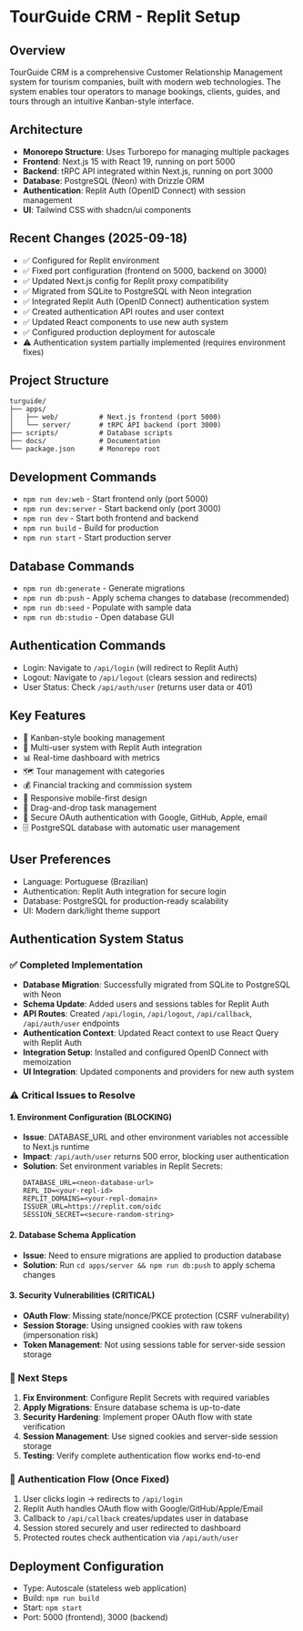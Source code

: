 # TourGuide CRM - Replit Setup

## Overview
TourGuide CRM is a comprehensive Customer Relationship Management system for tourism companies, built with modern web technologies. The system enables tour operators to manage bookings, clients, guides, and tours through an intuitive Kanban-style interface.

## Architecture
- **Monorepo Structure**: Uses Turborepo for managing multiple packages
- **Frontend**: Next.js 15 with React 19, running on port 5000
- **Backend**: tRPC API integrated within Next.js, running on port 3000
- **Database**: PostgreSQL (Neon) with Drizzle ORM
- **Authentication**: Replit Auth (OpenID Connect) with session management
- **UI**: Tailwind CSS with shadcn/ui components

## Recent Changes (2025-09-18)
- ✅ Configured for Replit environment
- ✅ Fixed port configuration (frontend on 5000, backend on 3000)
- ✅ Updated Next.js config for Replit proxy compatibility
- ✅ Migrated from SQLite to PostgreSQL with Neon integration
- ✅ Integrated Replit Auth (OpenID Connect) authentication system
- ✅ Created authentication API routes and user context
- ✅ Updated React components to use new auth system
- ✅ Configured production deployment for autoscale
- ⚠️ Authentication system partially implemented (requires environment fixes)

## Project Structure
```
turguide/
├── apps/
│   ├── web/          # Next.js frontend (port 5000)
│   └── server/       # tRPC API backend (port 3000)
├── scripts/          # Database scripts
├── docs/             # Documentation
└── package.json      # Monorepo root
```

## Development Commands
- `npm run dev:web` - Start frontend only (port 5000)
- `npm run dev:server` - Start backend only (port 3000) 
- `npm run dev` - Start both frontend and backend
- `npm run build` - Build for production
- `npm run start` - Start production server

## Database Commands
- `npm run db:generate` - Generate migrations
- `npm run db:push` - Apply schema changes to database (recommended)
- `npm run db:seed` - Populate with sample data
- `npm run db:studio` - Open database GUI

## Authentication Commands
- Login: Navigate to `/api/login` (will redirect to Replit Auth)
- Logout: Navigate to `/api/logout` (clears session and redirects)
- User Status: Check `/api/auth/user` (returns user data or 401)

## Key Features
- 🎯 Kanban-style booking management
- 👥 Multi-user system with Replit Auth integration
- 📊 Real-time dashboard with metrics
- 🗺️ Tour management with categories
- 💰 Financial tracking and commission system
- 📱 Responsive mobile-first design
- 🔄 Drag-and-drop task management
- 🔐 Secure OAuth authentication with Google, GitHub, Apple, email
- 🗄️ PostgreSQL database with automatic user management

## User Preferences
- Language: Portuguese (Brazilian)
- Authentication: Replit Auth integration for secure login
- Database: PostgreSQL for production-ready scalability
- UI: Modern dark/light theme support

## Authentication System Status

### ✅ Completed Implementation
- **Database Migration**: Successfully migrated from SQLite to PostgreSQL with Neon
- **Schema Update**: Added users and sessions tables for Replit Auth
- **API Routes**: Created `/api/login`, `/api/logout`, `/api/callback`, `/api/auth/user` endpoints
- **Authentication Context**: Updated React context to use React Query with Replit Auth
- **Integration Setup**: Installed and configured OpenID Connect with memoization
- **UI Integration**: Updated components and providers for new auth system

### ⚠️ Critical Issues to Resolve

#### 1. Environment Configuration (BLOCKING)
- **Issue**: DATABASE_URL and other environment variables not accessible to Next.js runtime
- **Impact**: `/api/auth/user` returns 500 error, blocking user authentication
- **Solution**: Set environment variables in Replit Secrets:
  ```
  DATABASE_URL=<neon-database-url>
  REPL_ID=<your-repl-id>
  REPLIT_DOMAINS=<your-repl-domain>
  ISSUER_URL=https://replit.com/oidc
  SESSION_SECRET=<secure-random-string>
  ```

#### 2. Database Schema Application
- **Issue**: Need to ensure migrations are applied to production database
- **Solution**: Run `cd apps/server && npm run db:push` to apply schema changes

#### 3. Security Vulnerabilities (CRITICAL)
- **OAuth Flow**: Missing state/nonce/PKCE protection (CSRF vulnerability)
- **Session Storage**: Using unsigned cookies with raw tokens (impersonation risk)
- **Token Management**: Not using sessions table for server-side session storage

### 🔧 Next Steps
1. **Fix Environment**: Configure Replit Secrets with required variables
2. **Apply Migrations**: Ensure database schema is up-to-date
3. **Security Hardening**: Implement proper OAuth flow with state verification
4. **Session Management**: Use signed cookies and server-side session storage
5. **Testing**: Verify complete authentication flow works end-to-end

### 🔐 Authentication Flow (Once Fixed)
1. User clicks login → redirects to `/api/login`
2. Replit Auth handles OAuth flow with Google/GitHub/Apple/Email
3. Callback to `/api/callback` creates/updates user in database
4. Session stored securely and user redirected to dashboard
5. Protected routes check authentication via `/api/auth/user`

## Deployment Configuration
- Type: Autoscale (stateless web application)
- Build: `npm run build`
- Start: `npm start`
- Port: 5000 (frontend), 3000 (backend)